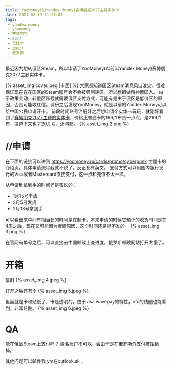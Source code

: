 ```yaml
---
title: YooMoney(旧Yandex Money)赛博朋克2077主题实体卡
date: 2021-02-19 11:21:03
tags:
 - yandex money
 - yoomoney
 - 赛博朋克
 - 2077
 - 实体卡
 - 虚拟卡
 - 俄罗斯
---
```

最近因为想转俄区Steam，所以申请了YooMoney(以前叫Yandex Money)赛博朋克2077主题实体卡。
<!-- more -->
{% asset_img cover.jpeg [卡面] %}
大家都知道国区Steam消息风口浪尖，很难保证现在在在国区的Steam账号会不会被强制转区，所以想把做精神俄国人。
由于政策变动，转俄区账号就需要俄区支付方式，可能有是由于俄区是低价区的原因，否则可能收红信。调研之后发现YooMoney，就是以前的Yandex Money可以给中国公民申请开卡。
前段时间账号注册好之后想申请个实体卡玩玩，就刚好看到了[赛博朋克2077主题的实体卡](https://yoomoney.ru/cards/promo/cyberpunk)，价格比普通卡的199卢布贵一点点，是299卢布，换算下来也才20几块，还包邮。
{% asset_img 2.png  %}
# //申请
在下面的链接可以进到 https://yoomoney.ru/cards/promo/cyberpunk 主题卡的介绍页，具体申请流程我就不说了，反正都有英文。
支付方式可以用国内银行发行的Visa或者Mastercard直接支付，这一点和充值不太一样。

从申请到拿到手的时间还是蛮长的：
 - 1月15号申请
 - 2月5日发货
 - 2月18号拿到手

可以看出来中间有相当长的时间是在制卡。本来申请的时候它预计的收货时间是在4周之后，现在又可能因为疫情原因，这个时间还是挺不准的。
{% asset_img 3.png  %}

在官网有单号之后，可以直接去中国邮政上查进度，俄罗斯邮政网站打开太慢了。

# 开箱
信封
{% asset_img 4.jpeg  %}

打开之后还有个
{% asset_img 5.jpeg  %}

里面就是卡和贴纸了，卡是透明的。由于visa wavepay的特性，nfc的线圈也能看到，非常炫酷。
{% asset_img 6.jpeg  %}

# QA
能在俄区Steam上支付吗？
匿名账户不可以，会由于是在俄罗斯外支付被拒绝掉。

其他问题可以邮件我 ym在outlook.sk 。